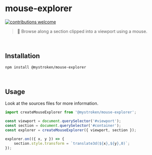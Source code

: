 # mouse-explorer

[![contributions welcome](https://img.shields.io/badge/contributions-welcome-brightgreen.svg?style=flat)](https://github.com/mystroken/mouse-explorer/issues)

> :mouse2: Browse along a section clipped into a viewport using a mouse.

<br>

## Installation

```bash
npm install @mystroken/mouse-explorer
```

<br>

## Usage

Look at the sources files for more information.

```javascript
import createMouseExplorer from '@mystroken/mouse-explorer';

const viewport = document.querySelector('#viewport');
const section = document.querySelector('#container');
const explorer = createMouseExplorer({ viewport, section });

explorer.on(({ x, y }) => {
    section.style.transform = `translate3d(${x},${y},0)`;
});
```


